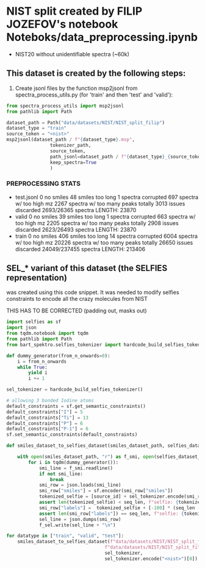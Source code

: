 # NIST split created by FILIP JOZEFOV's notebook Noteboks/data_preprocessing.ipynb
- NIST20 without unidentifiable spectra (~60k)

## This dataset is created by the following steps:
1. Create jsonl files by the function msp2jsonl from spectra_process_utils.py (for 'train' and then 'test' and 'valid'):

```python
from spectra_process_utils import msp2jsonl
from pathlib import Path

dataset_path = Path("data/datasets/NIST/NIST_split_filip")
dataset_type = "train"
source_token = "<nist>"
msp2jsonl(dataset_path / f"{dataset_type}.msp",
                tokenizer_path,
                source_token,
                path_jsonl=dataset_path / f"{dataset_type}_{source_token}.jsonl",
                keep_spectra=True
                )
```

### PREPROCESSING STATS
 - test.jsonl
    0 no smiles
    48 smiles too long
    1 spectra corrupted
    697 spectra w/ too high mz
    2267 spectra w/ too many peaks
    totally 3013 issues
    discarded 2693/26365 spectra
    LENGTH: 23870
 - valid 
    0 no smiles
    39 smiles too long
    1 spectra corrupted
    663 spectra w/ too high mz
    2205 spectra w/ too many peaks
    totally 2908 issues
    discarded 2623/26493 spectra
    LENGTH: 23870
 - train
    0 no smiles
    406 smiles too long
    14 spectra corrupted
    6004 spectra w/ too high mz
    20226 spectra w/ too many peaks
    totally 26650 issues
    discarded 24049/237455 spectra
    LENGTH: 213406


## SEL_* variant of this dataset (the SELFIES representation)
was created using this code snippet. It was needed to modify selfies constraints to encode all the crazy molecules from NIST


THIS HAS TO BE CORRECTED (padding out, masks out)
```python
import selfies as sf
import json
from tqdm.notebook import tqdm
from pathlib import Path
from bart_spektro.selfies_tokenizer import hardcode_build_selfies_tokenizer

def dummy_generator(from_n_onwards=0):
    i = from_n_onwards
    while True:
        yield i
        i += 1

sel_tokenizer = hardcode_build_selfies_tokenizer()

# allowing 3 bonded Iodine atoms
default_constraints = sf.get_semantic_constraints()
default_constraints["I"] = 5
default_constraints["Ti"] = 13
default_constraints["P"] = 6
default_constraints["P-1"] = 6
sf.set_semantic_constraints(default_constraints)

def smiles_dataset_to_selfies_dataset(smiles_dataset_path, selfies_dataset_save_path, sel_tokenizer, source_id, seq_len=200):

    with open(smiles_dataset_path, "r") as f_smi, open(selfies_dataset_save_path, "w") as f_sel:
        for i in tqdm(dummy_generator()):
            smi_line = f_smi.readline()
            if not smi_line:
                break
            smi_row = json.loads(smi_line)
            smi_row["smiles"] = sf.encoder(smi_row["smiles"])
            tokenized_selfie = [source_id] + sel_tokenizer.encode(smi_row["smiles"]) + [sel_tokenizer.eos_token_id]
            assert len(tokenized_selfie) < seq_len, f"selfie: {tokenized_selfie}, len: {len(tokenized_selfie)} is too long!"
            smi_row["labels"] =  tokenized_selfie + [-100] * (seq_len - len(tokenized_selfie))
            assert len(smi_row["labels"]) == seq_len, f"selfie: {tokenized_selfie}, len: {len(tokenized_selfie)} labels len is different from seqlen!"
            sel_line = json.dumps(smi_row)
            f_sel.write(sel_line + "\n")

for datatype in ["train", "valid", "test"]:
    smiles_dataset_to_selfies_dataset(f"data/datasets/NIST/NIST_split_filip/{datatype}.jsonl", 
                                    f"data/datasets/NIST/NIST_split_filip/sel_{datatype}.jsonl", 
                                    sel_tokenizer, 
                                    sel_tokenizer.encode("<nist>")[0])
```